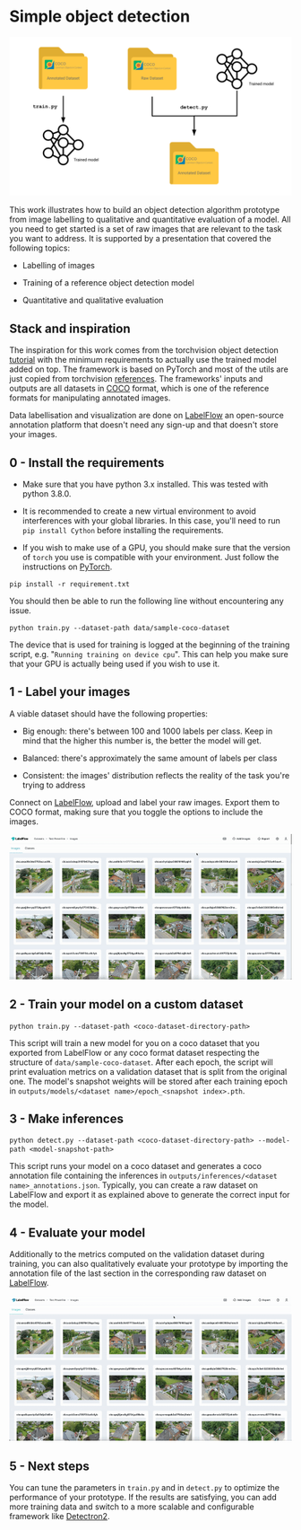 # Simple object detection

<p align="center">
  <img src="public/schema-framework.svg" />
</p>

This work illustrates how to build an object detection algorithm prototype from image labelling to qualitative and quantitative evaluation of a model. All you need to get started is a set of raw images that are relevant to the task you want to address. It is supported by a presentation that covered the following topics:

- Labelling of images

- Training of a reference object detection model

- Quantitative and qualitative evaluation

## Stack and inspiration

The inspiration for this work comes from the torchvision object detection [tutorial](https://pytorch.org/tutorials/intermediate/torchvision_tutorial.html) with the minimum requirements to actually use the trained model added on top. The framework is based on PyTorch and most of the utils are just copied from torchvision [references](https://github.com/pytorch/vision/tree/main/references/detection). The frameworks' inputs and outputs are all datasets in [COCO](https://cocodataset.org/#format-data) format, which is one of the reference formats for manipulating annotated images.

Data labellisation and visualization are done on [LabelFlow](https://labelflow.ai/) an open-source annotation platform that doesn't need any sign-up and that doesn't store your images.
## 0 - Install the requirements

- Make sure that you have python 3.x installed. This was tested with python 3.8.0.

- It is recommended to create a new virtual environment to avoid interferences with your global libraries. In this case, you'll need to run `pip install Cython` before installing the requirements.

- If you wish to make use of a GPU, you should make sure that the version of `torch` you use is compatible with your environment. Just follow the instructions on [PyTorch](https://pytorch.org/get-started/locally/).

```
pip install -r requirement.txt
```

You should then be able to run the following line without encountering any issue.

```
python train.py --dataset-path data/sample-coco-dataset
```

The device that is used for training is logged at the beginning of the training script, e.g. "`Running training on device cpu`". This can help you make sure that your GPU is actually being used if you wish to use it.

## 1 - Label your images

A viable dataset should have the following properties:

- Big enough: there's between 100 and 1000 labels per class. Keep in mind that the higher this number is, the better the model will get.

- Balanced: there's approximately the same amount of labels per class

- Consistent: the images' distribution reflects the reality of the task you're trying to address

Connect on [LabelFlow](https://labelflow.ai/), upload and label your raw images. Export them to COCO format, making sure that you toggle the options to include the images.

<p align="center">
  <img src="public/labelflow-export.gif" />
</p>

## 2 - Train your model on a custom dataset

```
python train.py --dataset-path <coco-dataset-directory-path>
```

This script will train a new model for you on a coco dataset that you exported from LabelFlow or any coco format dataset respecting the structure of `data/sample-coco-dataset`. After each epoch, the script will print evaluation metrics on a validation dataset that is split from the original one. The model's snapshot weights will be stored after each training epoch in `outputs/models/<dataset name>/epoch_<snapshot index>.pth`.

## 3 - Make inferences

```
python detect.py --dataset-path <coco-dataset-directory-path> --model-path <model-snapshot-path>
```

This script runs your model on a coco dataset and generates a coco annotation file containing the inferences in `outputs/inferences/<dataset name>_annotations.json`. Typically, you can create a raw dataset on LabelFlow and export it as explained above to generate the correct input for the model.
## 4 - Evaluate your model

Additionally to the metrics computed on the validation dataset during training, you can also qualitatively evaluate your prototype by importing the annotation file of the last section in the corresponding raw dataset on [LabelFlow](https://labelflow.ai/).

<p align="center">
  <img src="public/labelflow-import.gif" />
</p>

## 5 - Next steps

You can tune the parameters in `train.py` and in `detect.py` to optimize the performance of your prototype. If the results are satisfying, you can add more training data and switch to a more scalable and configurable framework like [Detectron2](https://github.com/facebookresearch/detectron2). 
